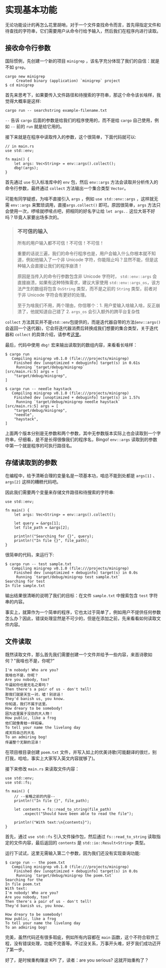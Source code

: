 # 实现基本功能

无论功能设计的再怎么花里胡哨，对于一个文件查找命令而言，首先得指定文件和待查找的字符串，它们需要用户从命令行给予输入，然后我们在程序内进行读取。

## 接收命令行参数

国际惯例，先创建一个新的项目 `minigrep` ，该名字充分体现了我们的自信：就是不如 `grep`。

```shell
cargo new minigrep
     Created binary (application) `minigrep` project
$ cd minigrep
```

首先来思考下，如果要传入文件路径和待搜索的字符串，那这个命令该长啥样，我觉得大概率是这样:

```shell
cargo run -- searchstring example-filename.txt
```

`--` 告诉 `cargo` 后面的参数是给我们的程序使用的，而不是给 `cargo` 自己使用，例如 `--` 前的 `run` 就是给它用的。

接下来就是在程序中读取传入的参数，这个很简单，下面代码就可以:

```rust,ignore,mdbook-runnable
// in main.rs
use std::env;

fn main() {
    let args: Vec<String> = env::args().collect();
    dbg!(args);
}
```

首先通过 `use` 引入标准库中的 `env` 包，然后 `env::args` 方法会读取并分析传入的命令行参数，最终通过 `collect` 方法输出一个集合类型 `Vector`。

可能有同学疑惑，为啥不直接引入 `args` ，例如 `use std::env::args` ，这样就无需 `env::args` 来繁琐调用，直接`args.collect()` 即可。原因很简单，`args` 方法只会使用一次，啰嗦就啰嗦点吧，把相同的好名字让给 `let args..` 这位大哥不好吗？毕竟人家要出场多次的。

> ### 不可信的输入
>
> 所有的用户输入都不可信！不可信！不可信！
>
> 重要的话说三遍，我们的命令行程序也是，用户会输入什么你根本就不知道，例如他输入了一个非 Unicode 字符，你能阻止吗？显然不能，但是这种输入会直接让我们的程序崩溃！
>
> 原因是当传入的命令行参数包含非 Unicode 字符时， `std::env::args` 会直接崩溃，如果有这种特殊需求，建议大家使用 `std::env::args_os`，该方法产生的数组将包含 `OsString` 类型，而不是之前的 `String` 类型，前者对于非 Unicode 字符会有更好的处理。
>
> 至于为啥我们不用，两个理由，你信哪个：1. 用户爱输入啥输入啥，反正崩溃了，他就知道自己错了 2. `args_os` 会引入额外的跨平台复杂性

`collect` 方法其实并不是`std::env`包提供的，而是迭代器自带的方法(`env::args()` 会返回一个迭代器)，它会将迭代器消费后转换成我们想要的集合类型，关于迭代器和 `collect` 的具体介绍，请参考[这里](https://course.rs/advance/functional-programing/iterator.html)。

最后，代码中使用 `dbg!` 宏来输出读取到的数组内容，来看看长啥样：

```shell
$ cargo run
   Compiling minigrep v0.1.0 (file:///projects/minigrep)
    Finished dev [unoptimized + debuginfo] target(s) in 0.61s
     Running `target/debug/minigrep`
[src/main.rs:5] args = [
    "target/debug/minigrep",
]
```

```shell
$ cargo run -- needle haystack
   Compiling minigrep v0.1.0 (file:///projects/minigrep)
    Finished dev [unoptimized + debuginfo] target(s) in 1.57s
     Running `target/debug/minigrep needle haystack`
[src/main.rs:5] args = [
    "target/debug/minigrep",
    "needle",
    "haystack",
]
```

上面两个版本分别是无参数和两个参数，其中无参数版本实际上也会读取到一个字符串，仔细看，是不是长得很像我们的程序名，Bingo! `env::args` 读取到的参数中第一个就是程序的可执行路径名。

## 存储读取到的参数

在编程中，给予清晰合理的变量名是一项基本功，咱总不能到处都是 `args[1]` 、`args[2]` 这样的糟糕代码吧。

因此我们需要两个变量来存储文件路径和待搜索的字符串:

```rust,ignore,mdbook-runnable
use std::env;

fn main() {
    let args: Vec<String> = env::args().collect();

    let query = &args[1];
    let file_path = &args[2];

    println!("Searching for {}", query);
    println!("In file {}", file_path);
}
```

很简单的代码，来运行下:

```shell
$ cargo run -- test sample.txt
   Compiling minigrep v0.1.0 (file:///projects/minigrep)
    Finished dev [unoptimized + debuginfo] target(s) in 0.0s
     Running `target/debug/minigrep test sample.txt`
Searching for test
In file sample.txt
```

输出结果很清晰的说明了我们的目标：在文件 `sample.txt` 中搜索包含 `test` 字符串的内容。

事实上，就算作为一个简单的程序，它也太过于简单了，例如用户不提供任何参数怎么办？因此，错误处理显然是不可少的，但是在添加之前，先来看看如何读取文件内容。

## 文件读取

既然读取文件，那么首先我们需要创建一个文件并给予一些内容，来首诗歌如何？"我啥也不是，你呢?"

```text
I'm nobody! Who are you?
我啥也不是，你呢？
Are you nobody, too?
牛逼如你也是无名之辈吗？
Then there's a pair of us - don't tell!
那我们就是天生一对，嘘！别说话！
They'd banish us, you know.
你知道，我们不属于这里。
How dreary to be somebody!
因为这里属于没劲的大人物！
How public, like a frog
他们就像青蛙一样呱噪，
To tell your name the livelong day
成天将自己的大名
To an admiring bog!
传遍整个无聊的沼泽！
```

在项目根目录创建 `poem.txt` 文件，并写入如上的优美诗歌(可能翻译的很烂，别打我，哈哈，事实上大家写入英文内容就够了)。

接下来修改 `main.rs` 来读取文件内容：

```rust,ignore,mdbook-runnable
use std::env;
use std::fs;

fn main() {
    // --省略之前的内容--
    println!("In file {}", file_path);

    let contents = fs::read_to_string(file_path)
        .expect("Should have been able to read the file");

    println!("With text:\n{contents}");
}
```

首先，通过 `use std::fs` 引入文件操作包，然后通过 `fs::read_to_string` 读取指定的文件内容，最后返回的 `contents` 是 `std::io::Result<String>` 类型。

运行下试试，这里无需输入第二个参数，因为我们还没有实现查询功能:

```shell
$ cargo run -- the poem.txt
   Compiling minigrep v0.1.0 (file:///projects/minigrep)
    Finished dev [unoptimized + debuginfo] target(s) in 0.0s
     Running `target/debug/minigrep the poem.txt`
Searching for the
In file poem.txt
With text:
I'm nobody! Who are you?
Are you nobody, too?
Then there's a pair of us - don't tell!
They'd banish us, you know.

How dreary to be somebody!
How public, like a frog
To tell your name the livelong day
To an admiring bog!
```

完美，虽然代码还有很多瑕疵，例如所有内容都在 `main` 函数，这个不符合软件工程，没有错误处理，功能不完善等。不过没关系，万事开头难，好歹我们成功迈开了第一步。

好了，是时候重构赚波 KPI 了，读者：are you serious? 这就开始重构了？
